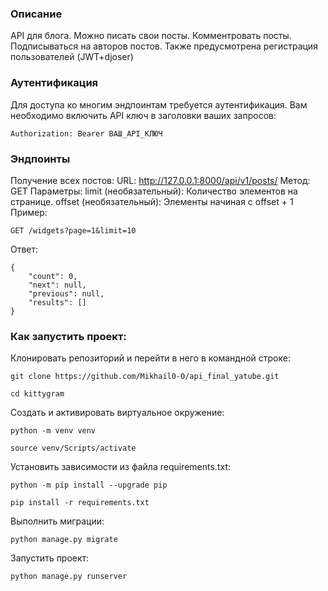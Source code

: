 ### Описание
API для блога. Можно писать свои посты. Комментровать посты.
Подписываться на авторов постов. 
Также предусмотрена регистрация пользователей (JWT+djoser)

### Аутентификация
Для доступа ко многим эндпоинтам требуется аутентификация. Вам необходимо включить API ключ в заголовки ваших запросов:
```
Authorization: Bearer ВАШ_API_КЛЮЧ
```

### Эндпоинты
Получение всех постов:
URL: http://127.0.0.1:8000/api/v1/posts/
Метод: GET
Параметры:
limit (необязательный): Количество элементов на странице.
offset (необязательный): Элементы начиная с offset + 1
Пример:
```
GET /widgets?page=1&limit=10
```
Ответ:
```
{
    "count": 0,
    "next": null,
    "previous": null,
    "results": []
}
```

### Как запустить проект:
Клонировать репозиторий и перейти в него в командной строке:
```
git clone https://github.com/Mikhail0-O/api_final_yatube.git

cd kittygram
```
Cоздать и активировать виртуальное окружение:
```
python -m venv venv

source venv/Scripts/activate
```
Установить зависимости из файла requirements.txt:
```
python -m pip install --upgrade pip

pip install -r requirements.txt
```
Выполнить миграции:
```
python manage.py migrate
```
Запустить проект:
```
python manage.py runserver
```